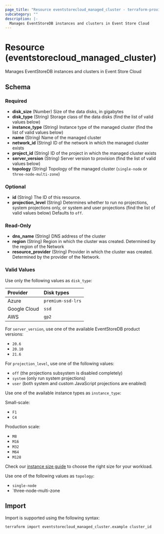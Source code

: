 ```yaml
---
page_title: "Resource eventstorecloud_managed_cluster - terraform-provider-eventstorecloud"
subcategory: ""
description: |-
  Manages EventStoreDB instances and clusters in Event Store Cloud
---
```


# Resource (eventstorecloud_managed_cluster)

Manages EventStoreDB instances and clusters in Event Store Cloud



<!-- schema generated by tfplugindocs -->
## Schema

### Required

- **disk_size** (Number) Size of the data disks, in gigabytes
- **disk_type** (String) Storage class of the data disks (find the list of valid values below)
- **instance_type** (String) Instance type of the managed cluster (find the list of valid values below)
- **name** (String) Name of the managed cluster
- **network_id** (String) ID of the network in which the managed cluster exists
- **project_id** (String) ID of the project in which the managed cluster exists
- **server_version** (String) Server version to provision (find the list of valid values below)
- **topology** (String) Topology of the managed cluster (`single-node` or `three-node-multi-zone`)

### Optional

- **id** (String) The ID of this resource.
- **projection_level** (String) Determines whether to run no projections, system projections only, or system and user projections (find the list of valid values below) Defaults to `off`.

### Read-Only

- **dns_name** (String) DNS address of the cluster
- **region** (String) Region in which the cluster was created. Determined by the region of the Network
- **resource_provider** (String) Provider in which the cluster was created. Determined by the provider of the Network.



### Valid Values

Use only the following values as `disk_type`:

| Provider | Disk types |
| :------- | :--------- |
| Azure | `premium-ssd-lrs` |
| Google Cloud | `ssd` |
| AWS | `gp2` |

For `server_version`, use one of the available EventStoreDB product versions:
- `20.6`
- `20.10`
- `21.6`

For `projection_level`, use one of the following values:
- `off` (the projections subsystem is disabled completely)
- `system` (only run system projections)
- `user` (both system and custom JavaScript projections are enabled)

Use one of the available instance types as `instance_type`:

Small-scale:
- `F1`
- `C4`

Production scale:
- `M8`
- `M16`
- `M32`
- `M64`
- `M128`

Check our [instance size guide](https://developers.eventstore.com/cloud/provision/cloud-instance-guidance/) to choose the right size for your workload.

Use one of the following values as `topology`:
- `single-node`
- `three-node-multi-zone

## Import

Import is supported using the following syntax:

```shell
terraform import eventstorecloud_managed_cluster.example cluster_id
```
